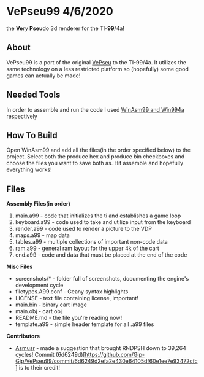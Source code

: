 # VePseu99 4/6/2020
the **Ve**ry **Pseu**do 3d renderer for the TI-**99**/4a!

## About

VePseu99 is a port of the original [VePseu](https://github.com/Gip-Gip/VePseu)
to the TI-99/4a. It utilizes the same technology on a less restricted platform
so (hopefully) some good games can actually be made!

## Needed Tools

In order to assemble and run the code I used
[WinAsm99 and Win994a](http://www.99er.net/win994a.shtml) respectively

## How To Build

Open WinAsm99 and add all the files(in the order specified below) to the
project. Select both the produce hex and produce bin checkboxes and
choose the files you want to save both as. Hit assemble and hopefully everything
works!

## Files

**Assembly Files(in order)**

1. main.a99 - code that initializes the ti and establishes a game loop
2. keyboard.a99 - code used to take and utilize input from the keyboard
3. render.a99 - code used to render a picture to the VDP
4. maps.a99 - map data
5. tables.a99 - multiple collections of important non-code data
6. ram.a99 - general ram layout for the upper 4k of the cart
7. end.a99 - code and data that must be placed at the end of the code

**Misc Files**

* screenshots/* - folder full of screenshots, documenting the engine's
development cycle
* filetypes.A99.conf - Geany syntax highlights
* LICENSE - text file containing license, important!
* main.bin - binary cart image
* main.obj - cart obj
* README.md - the file you're reading now!
* template.a99 - simple header template for all .a99 files

**Contributors**
* [Asmusr](https://atariage.com/forums/profile/35226-asmusr/) - made a
suggestion that brought RNDPSH down to 39,264 cycles! Commit
(6d6249d)[https://github.com/Gip-Gip/VePseu99/commit/6d6249d2efa2e430e64105df60e1ee7e93472cfc]
is to their credit!
